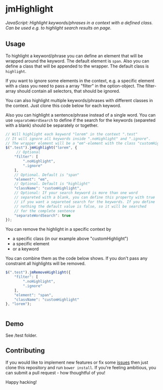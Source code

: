jmHighlight
==============

###### JavaScript: Highlight keywords/phrases in a context with a defined class. Can be used e.g. to highlight search results on page.

Usage
--------
To highlight a keyword/phrase you can define an element that will be wrapped around the
keyword. The default element is `span`. Also you can define a class that will be appended
to the wrapper. The default class is `highlight`. 

If you want to ignore some elements in the context, e.g. a specific element with a class you need to
pass a array "filter" in the option-object. The filter-array should contain all selectors, that should be ignored.

You can also highlight multiple keywords/phrases with different classes in the context. Just clone this code below for each keyword.

Also you can highlight a sentence/phrase instead of a single word. You can use `separateWordSearch`
to define if the search for the keywords (separeted with a blank) should
be separately or together.
```javascript
// Will highlight each keyword "lorem" in the context ".test"
// It will ignore all keywords inside ".noHighlight" and ".ignore".
// The wrapper element will be a "em"-element with the class "customHighlight"
$(".test").jmHighlight("lorem", {
     // Optional
    "filter": [
        ".noHighlight",
        ".ignore"
    ],
    // Optional. Default is "span"
    "element": "em",
    // Optional. Default is "highlight"
    "className": "customHighlight",
    // Optional: If your search keyword is more than one word
    // separeted with a blank, you can define this property with true
    // if you want a separeted search for the keywords. If you define
    // nothing the default value is false, so it will be searched
    // for the complete sentence
    "separateWordSearch": true
});
```
You can remove the highlight in a specific context by
 * a specific class (in our example above "customHighlight")
 * a specific element
 * or a keyword
 
You can combine them as the code below shows. If you don't
pass any constraint all highlights will be removed.

```javascript
$(".test").jmRemoveHighlight({
    "filter": [
        ".noHighlight",
        ".ignore"
    ],
    "element": "span",
    "className": "customHighlight"
}, "lorem");
		
```

Demo
--------
See /test folder.

Contributing
------------
If you would like to implement new features or fix some [issues](http://github.com/julmot/jmHighlight/issues) 
then just clone this repository and run `bower install`.
If you're feeling ambitious, you can submit a pull request - how thoughtful
of you!

Happy hacking!